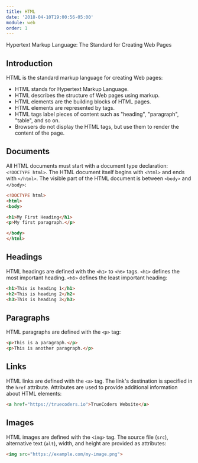 ```yaml
---
title: HTML
date: '2018-04-10T19:00:56-05:00'
module: web
order: 1
---
```


Hypertext Markup Language: The Standard for Creating Web Pages

## Introduction

HTML is the standard markup language for creating Web pages:

* HTML stands for Hypertext Markup Language.
* HTML describes the structure of Web pages using markup.
* HTML elements are the building blocks of HTML pages.
* HTML elements are represented by tags.
* HTML tags label pieces of content such as "heading", "paragraph", "table", and so on.
* Browsers do not display the HTML tags, but use them to render the content of the page.

## Documents

All HTML documents must start with a document type declaration: `<!DOCTYPE html>`. The HTML document itself begins with `<html>` and ends with `</html>`. The visible part of the HTML document is between `<body>` and `</body>`:

```html
<!DOCTYPE html>
<html>
<body>

<h1>My First Heading</h1>
<p>My first paragraph.</p>

</body>
</html>
```

## Headings

HTML headings are defined with the `<h1>` to `<h6>` tags. `<h1>` defines the most important heading. `<h6>` defines the least important heading:

```html
<h1>This is heading 1</h1>
<h2>This is heading 2</h2>
<h3>This is heading 3</h3>
```

## Paragraphs

HTML paragraphs are defined with the `<p>` tag:

```html
<p>This is a paragraph.</p>
<p>This is another paragraph.</p>
```

## Links

HTML links are defined with the `<a>` tag. The link's destination is specified in the `href` attribute. Attributes are used to provide additional information about HTML elements:

```html
<a href="https://truecoders.io">TrueCoders Website</a>
```

## Images

HTML images are defined with the `<img>` tag. The source file (`src`), alternative text (`alt`), width, and height are provided as attributes:

```html
<img src="https://example.com/my-image.png">
```
